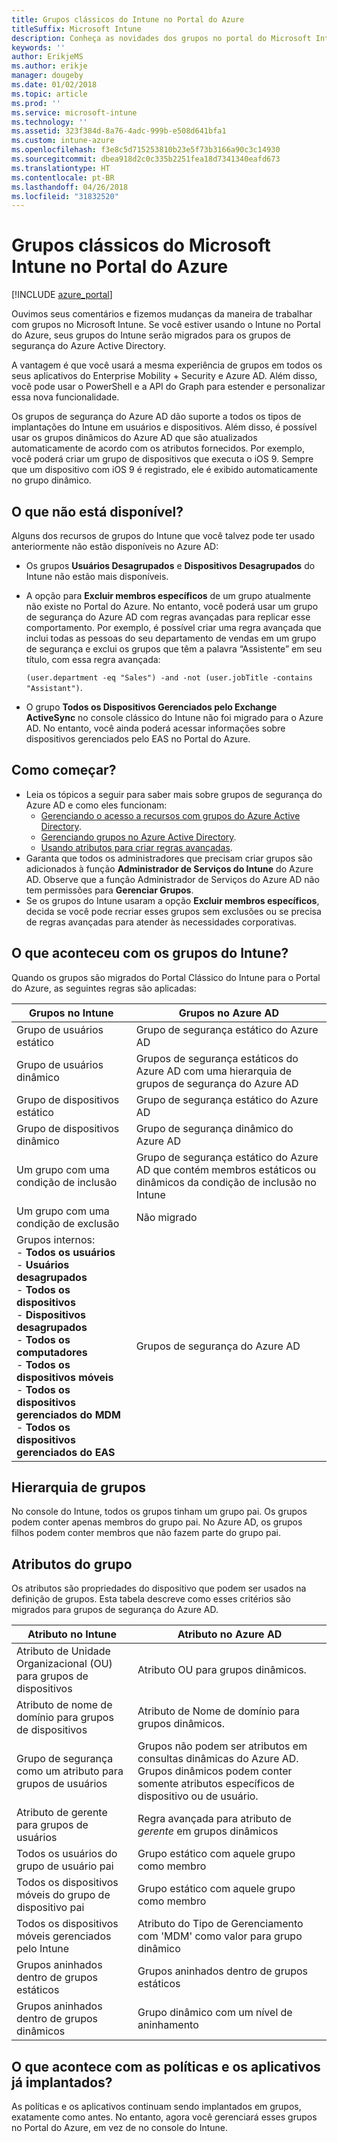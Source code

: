 ```yaml
---
title: Grupos clássicos do Intune no Portal do Azure
titleSuffix: Microsoft Intune
description: Conheça as novidades dos grupos no portal do Microsoft Intune no Azure.
keywords: ''
author: ErikjeMS
ms.author: erikje
manager: dougeby
ms.date: 01/02/2018
ms.topic: article
ms.prod: ''
ms.service: microsoft-intune
ms.technology: ''
ms.assetid: 323f384d-8a76-4adc-999b-e508d641bfa1
ms.custom: intune-azure
ms.openlocfilehash: f3e8c5d715253810b23e5f73b3166a90c3c14930
ms.sourcegitcommit: dbea918d2c0c335b2251fea18d7341340eafd673
ms.translationtype: HT
ms.contentlocale: pt-BR
ms.lasthandoff: 04/26/2018
ms.locfileid: "31832520"
---
```

# <a name="microsoft-intune-classic-groups-in-the-azure-portal"></a>Grupos clássicos do Microsoft Intune no Portal do Azure

[!INCLUDE [azure_portal](./includes/azure_portal.md)]

Ouvimos seus comentários e fizemos mudanças da maneira de trabalhar com grupos no Microsoft Intune.
Se você estiver usando o Intune no Portal do Azure, seus grupos do Intune serão migrados para os grupos de segurança do Azure Active Directory.

A vantagem é que você usará a mesma experiência de grupos em todos os seus aplicativos do Enterprise Mobility + Security e Azure AD. Além disso, você pode usar o PowerShell e a API do Graph para estender e personalizar essa nova funcionalidade.

Os grupos de segurança do Azure AD dão suporte a todos os tipos de implantações do Intune em usuários e dispositivos. Além disso, é possível usar os grupos dinâmicos do Azure AD que são atualizados automaticamente de acordo com os atributos fornecidos. Por exemplo, você poderá criar um grupo de dispositivos que executa o iOS 9. Sempre que um dispositivo com iOS 9 é registrado, ele é exibido automaticamente no grupo dinâmico.

## <a name="what-is-not-available"></a>O que não está disponível?

Alguns dos recursos de grupos do Intune que você talvez pode ter usado anteriormente não estão disponíveis no Azure AD:

- Os grupos **Usuários Desagrupados** e **Dispositivos Desagrupados** do Intune não estão mais disponíveis.
- A opção para **Excluir membros específicos** de um grupo atualmente não existe no Portal do Azure. No entanto, você poderá usar um grupo de segurança do Azure AD com regras avançadas para replicar esse comportamento. Por exemplo, é possível criar uma regra avançada que inclui todas as pessoas do seu departamento de vendas em um grupo de segurança e exclui os grupos que têm a palavra “Assistente” em seu título, com essa regra avançada:

  `(user.department -eq "Sales") -and -not (user.jobTitle -contains "Assistant")`.
- O grupo **Todos os Dispositivos Gerenciados pelo Exchange ActiveSync** no console clássico do Intune não foi migrado para o Azure AD. No entanto, você ainda poderá acessar informações sobre dispositivos gerenciados pelo EAS no Portal do Azure.

## <a name="how-to-get-started"></a>Como começar?

- Leia os tópicos a seguir para saber mais sobre grupos de segurança do Azure AD e como eles funcionam:
    -  [Gerenciando o acesso a recursos com grupos do Azure Active Directory](https://azure.microsoft.com/documentation/articles/active-directory-manage-groups/).
    -  [Gerenciando grupos no Azure Active Directory](https://azure.microsoft.com/documentation/articles/active-directory-accessmanagement-manage-groups/).
    -  [Usando atributos para criar regras avançadas](https://azure.microsoft.com/documentation/articles/active-directory-accessmanagement-groups-with-advanced-rules/).
-  Garanta que todos os administradores que precisam criar grupos são adicionados à função **Administrador de Serviços do Intune** do Azure AD. Observe que a função Administrador de Serviços do Azure AD não tem permissões para **Gerenciar Grupos**.
-  Se os grupos do Intune usaram a opção **Excluir membros específicos**, decida se você pode recriar esses grupos sem exclusões ou se precisa de regras avançadas para atender às necessidades corporativas.


## <a name="what-happened-to-intune-groups"></a>O que aconteceu com os grupos do Intune?
Quando os grupos são migrados do Portal Clássico do Intune para o Portal do Azure, as seguintes regras são aplicadas:

| Grupos no Intune|Grupos no Azure AD|
|-----------------------------------------------------------------------|-------------------------------------------------------------|
|Grupo de usuários estático|Grupo de segurança estático do Azure AD|
|Grupo de usuários dinâmico|Grupos de segurança estáticos do Azure AD com uma hierarquia de grupos de segurança do Azure AD|
|Grupo de dispositivos estático|Grupo de segurança estático do Azure AD|
|Grupo de dispositivos dinâmico|Grupo de segurança dinâmico do Azure AD|
|Um grupo com uma condição de inclusão|Grupo de segurança estático do Azure AD que contém membros estáticos ou dinâmicos da condição de inclusão no Intune|
|Um grupo com uma condição de exclusão|Não migrado|
|Grupos internos:<br>- **Todos os usuários**<br>- **Usuários desagrupados**<br>- **Todos os dispositivos**<br>- **Dispositivos desagrupados**<br>- **Todos os computadores**<br>- **Todos os dispositivos móveis**<br>- **Todos os dispositivos gerenciados do MDM**<br>- **Todos os dispositivos gerenciados do EAS**|Grupos de segurança do Azure AD|

## <a name="group-hierarchy"></a>Hierarquia de grupos

No console do Intune, todos os grupos tinham um grupo pai. Os grupos podem conter apenas membros do grupo pai. No Azure AD, os grupos filhos podem conter membros que não fazem parte do grupo pai.

## <a name="group-attributes"></a>Atributos do grupo
Os atributos são propriedades do dispositivo que podem ser usados na definição de grupos. Esta tabela descreve como esses critérios são migrados para grupos de segurança do Azure AD.

| Atributo no Intune|Atributo no Azure AD|
|-----------------------------------------------------------------------|-------------------------------------------------------------|
|Atributo de Unidade Organizacional (OU) para grupos de dispositivos|Atributo OU para grupos dinâmicos.|
|Atributo de nome de domínio para grupos de dispositivos|Atributo de Nome de domínio para grupos dinâmicos.|
|Grupo de segurança como um atributo para grupos de usuários|Grupos não podem ser atributos em consultas dinâmicas do Azure AD. Grupos dinâmicos podem conter somente atributos específicos de dispositivo ou de usuário.|
|Atributo de gerente para grupos de usuários|Regra avançada para atributo de *gerente* em grupos dinâmicos|
|Todos os usuários do grupo de usuário pai|Grupo estático com aquele grupo como membro|
|Todos os dispositivos móveis do grupo de dispositivo pai|Grupo estático com aquele grupo como membro|
|Todos os dispositivos móveis gerenciados pelo Intune|Atributo do Tipo de Gerenciamento com 'MDM' como valor para grupo dinâmico|
|Grupos aninhados dentro de grupos estáticos |Grupos aninhados dentro de grupos estáticos|
|Grupos aninhados dentro de grupos dinâmicos|Grupo dinâmico com um nível de aninhamento|

## <a name="what-happens-to-policies-and-apps-you-previously-deployed"></a>O que acontece com as políticas e os aplicativos já implantados?

As políticas e os aplicativos continuam sendo implantados em grupos, exatamente como antes. No entanto, agora você gerenciará esses grupos no Portal do Azure, em vez de no console do Intune.
